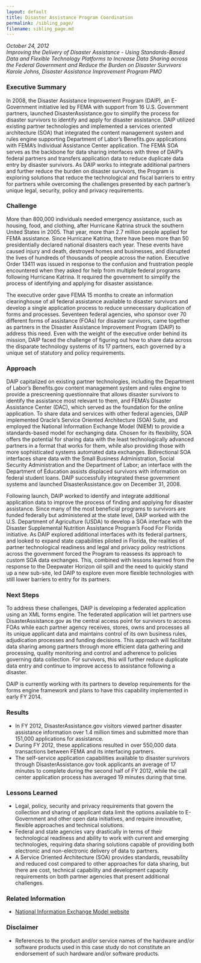 ```yaml
---
layout: default
title: Disaster Assistance Program Coordination
permalink: /sibling_page/
filename: sibling_page.md
---
```


*October 24, 2012    
Improving the Delivery of Disaster Assistance - Using Standards-Based Data and Flexible Technology Platforms to Increase Data Sharing across the Federal Government and Reduce the Burden on Disaster Survivors  
Karole Johns, Disaster Assistance Improvement Program PMO*  

### Executive Summary

In 2008, the Disaster Assistance Improvement Program (DAIP), an E-Government initiative led by FEMA with support from 16 U.S. Government partners, launched DisasterAssistance.gov to simplify the process for disaster survivors to identify and apply for disaster assistance.  DAIP utilized existing partner technologies and implemented a services oriented architecture (SOA) that integrated the content management system and rules engine supporting Department of Labor’s Benefits.gov applications with FEMA’s Individual Assistance Center application.  The FEMA SOA serves as the backbone for data sharing interfaces with three of DAIP’s federal partners and transfers application data to reduce duplicate data entry by disaster survivors.  As DAIP works to integrate additional partners and further reduce the burden on disaster survivors, the Program is exploring solutions that reduce the technological and fiscal barriers to entry for partners while overcoming the challenges presented by each partner’s unique legal, security, policy and privacy requirements.

### Challenge
More than 800,000 individuals needed emergency assistance, such as housing, food, and clothing, after Hurricane Katrina struck the southern United States in 2005. That year, more than 2.7 million people applied for FEMA assistance. Since Hurricane Katrina, there have been more than 50 presidentially declared national disasters each year. These events have caused injury and death, destroyed homes and businesses, and disrupted the lives of hundreds of thousands of people across the nation. Executive Order 13411 was issued in response to the confusion and frustration people encountered when they asked for help from multiple federal programs following Hurricane Katrina. It required the government to simplify the process of identifying and applying for disaster assistance.

The executive order gave FEMA 15 months to create an information clearinghouse of all federal assistance available to disaster survivors and develop a single application process to reduce unnecessary duplication of forms and processes. Seventeen federal agencies, who sponsor over 70 different forms of assistance (FOAs) for disaster survivors, came together as partners in the Disaster Assistance Improvement Program (DAIP) to address this need.  Even with the weight of the executive order behind its mission, DAIP faced the challenge of figuring out how to share data across the disparate technology systems of its 17 partners, each governed by a unique set of statutory and policy requirements.

### Approach
DAIP capitalized on existing partner technologies, including the Department of Labor’s Benefits.gov content management system and rules engine to provide a prescreening questionnaire that allows disaster survivors to identify the assistance most relevant to them, and FEMA’s Disaster Assistance Center (DAC), which served as the foundation for the online application.  To share data and services with other federal agencies, DAIP implemented Oracle’s Service Oriented Architecture (SOA) Suite, and employed the National Information Exchange Model (NIEM) to provide a standards-based model for exchanging data. Chosen for its flexibility, SOA offers the potential for sharing data with the least technologically advanced partners in a format that works for them, while also providing those with more sophisticated systems automated data exchanges. Bidirectional SOA interfaces share data with the Small Business Administration, Social Security Administration and the Department of Labor; an interface with the Department of Education assists displaced survivors with information on federal student loans.  DAIP successfully integrated these government systems and launched DisasterAssistance.gov on December 31, 2008.


Following launch, DAIP worked to identify and integrate additional application data to improve the process of finding and applying for disaster assistance.  Since many of the most beneficial programs to survivors are funded federally but administered at the state level, DAIP worked with the U.S. Department of Agriculture (USDA) to develop a SOA interface with the Disaster Supplemental Nutrition Assistance Program’s Food For Florida initiative.  As DAIP explored additional interfaces with its federal partners, and looked to expand state capabilities piloted in Florida, the realities of partner technological readiness and legal and privacy policy restrictions across the government forced the Program to reassess its approach to custom SOA data exchanges.  This, combined with lessons learned from the response to the Deepwater Horizon oil spill and the need to quickly stand up a new sub-site, led DAIP to explore even more flexible technologies with still lower barriers to entry for its partners.  


### Next Steps 
To address these challenges, DAIP is developing a federated application using an XML forms engine.  The federated application will let partners use DisasterAssistance.gov as the central access point for survivors to access FOAs while each partner agency receives, stores, owns and processes all its unique applicant data and maintains control of its own business rules, adjudication processes and funding decisions.  This approach will facilitate data sharing among partners through more efficient data gathering and processing, quality monitoring and control and adherence to policies governing data collection. For survivors, this will further reduce duplicate data entry and continue to improve access to assistance following a disaster.

DAIP is currently working with its partners to develop requirements for the forms engine framework and plans to have this capability implemented in early FY 2014.

### Results
* In FY 2012, DisasterAssistance.gov visitors viewed partner disaster assistance information over 1.4 million times and submitted more than 151,000 applications for assistance.  
* During FY 2012, these applications resulted in over 550,000 data transactions between FEMA and its interfacing partners.  
* The self-service application capabilities available to disaster survivors through DisasterAssistance.gov took applicants an average of 17 minutes to complete during the second half of FY 2012, while the call center application process has averaged 19 minutes during that time.

### Lessons Learned
* Legal, policy, security and privacy requirements that govern the collection and sharing of applicant data limit the options available to E-Government and other open data initiatives, and require innovative, flexible approaches and technical solutions.
* Federal and state agencies vary drastically in terms of their technological readiness and ability to work with current and emerging technologies, requiring data sharing solutions capable of providing both electronic and non-electronic delivery of data to partners. 
* A Service Oriented Architecture (SOA) provides standards, reusability and reduced cost compared to other approaches for data sharing, but there are cost, technical capability and development capacity requirements on both partner agencies that present additional challenges. 

### Related Information
* [National Information Exchange Model website](https://www.niem.gov/aboutniem/Pages/niem.aspx)

### Disclaimer
* References to the product and/or service names of the hardware and/or software products used in this case study do not constitute an endorsement of such hardware and/or software products.



